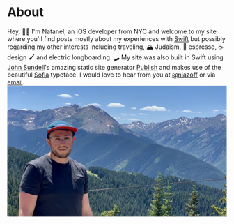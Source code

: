 #  About
Hey, 👋🏻 I'm Natanel, an iOS developer from NYC and welcome to my site where you'll find posts mostly about my experiences with [Swift](https://swift.org/about) but possibly regarding my other interests including traveling, 🏔 Judaism, 🕍 espresso, ☕️ design 🖌 and electric longboarding. 🛹 My site was also built in Swift using [John Sundell](https://twitter.com/johnsundell)'s amazing static site generator [Publish](https://github.com/JohnSundell/Publish) and makes use of the beautiful [Sofia](https://www.motyfo.com/fonts-library/sofia-pro) typeface. I would love to hear from you at [@niazoff](https://twitter.com/niazoff) or via [email](mailto:nniazoff@icloud.com).
<br/>
![Natanel](/natanel.jpeg)
